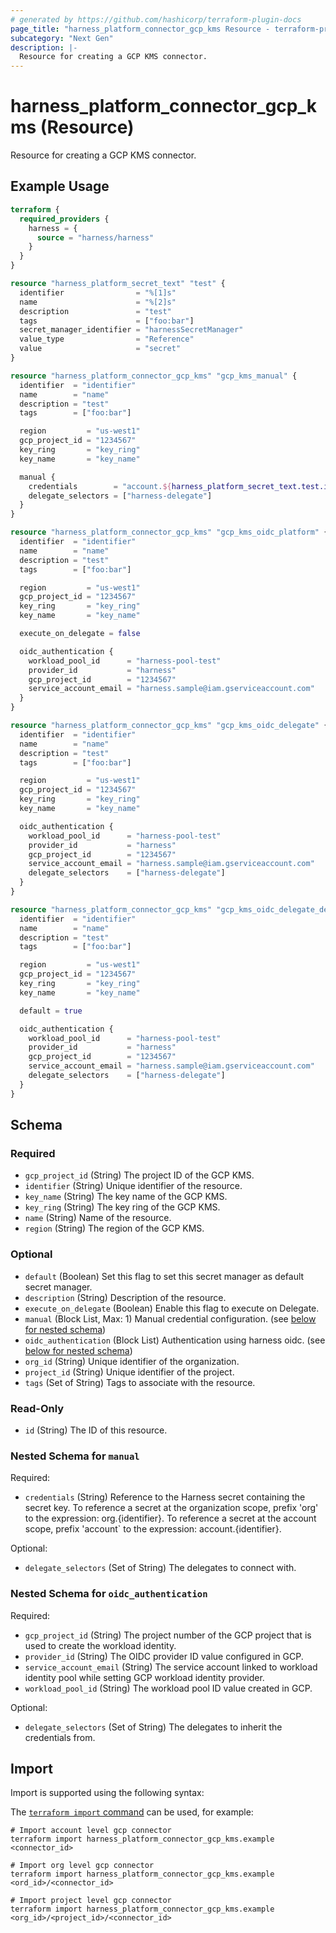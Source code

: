```yaml
---
# generated by https://github.com/hashicorp/terraform-plugin-docs
page_title: "harness_platform_connector_gcp_kms Resource - terraform-provider-harness"
subcategory: "Next Gen"
description: |-
  Resource for creating a GCP KMS connector.
---
```


# harness_platform_connector_gcp_kms (Resource)

Resource for creating a GCP KMS connector.

## Example Usage

```terraform
terraform {
  required_providers {
    harness = {
      source = "harness/harness"
    }
  }
}

resource "harness_platform_secret_text" "test" {
  identifier                = "%[1]s"
  name                      = "%[2]s"
  description               = "test"
  tags                      = ["foo:bar"]
  secret_manager_identifier = "harnessSecretManager"
  value_type                = "Reference"
  value                     = "secret"
}

resource "harness_platform_connector_gcp_kms" "gcp_kms_manual" {
  identifier  = "identifier"
  name        = "name"
  description = "test"
  tags        = ["foo:bar"]

  region         = "us-west1"
  gcp_project_id = "1234567"
  key_ring       = "key_ring"
  key_name       = "key_name"

  manual {
    credentials        = "account.${harness_platform_secret_text.test.id}"
    delegate_selectors = ["harness-delegate"]
  }
}

resource "harness_platform_connector_gcp_kms" "gcp_kms_oidc_platform" {
  identifier  = "identifier"
  name        = "name"
  description = "test"
  tags        = ["foo:bar"]

  region         = "us-west1"
  gcp_project_id = "1234567"
  key_ring       = "key_ring"
  key_name       = "key_name"

  execute_on_delegate = false

  oidc_authentication {
    workload_pool_id      = "harness-pool-test"
    provider_id           = "harness"
    gcp_project_id        = "1234567"
    service_account_email = "harness.sample@iam.gserviceaccount.com"
  }
}

resource "harness_platform_connector_gcp_kms" "gcp_kms_oidc_delegate" {
  identifier  = "identifier"
  name        = "name"
  description = "test"
  tags        = ["foo:bar"]

  region         = "us-west1"
  gcp_project_id = "1234567"
  key_ring       = "key_ring"
  key_name       = "key_name"

  oidc_authentication {
    workload_pool_id      = "harness-pool-test"
    provider_id           = "harness"
    gcp_project_id        = "1234567"
    service_account_email = "harness.sample@iam.gserviceaccount.com"
    delegate_selectors    = ["harness-delegate"]
  }
}

resource "harness_platform_connector_gcp_kms" "gcp_kms_oidc_delegate_default" {
  identifier  = "identifier"
  name        = "name"
  description = "test"
  tags        = ["foo:bar"]

  region         = "us-west1"
  gcp_project_id = "1234567"
  key_ring       = "key_ring"
  key_name       = "key_name"

  default = true

  oidc_authentication {
    workload_pool_id      = "harness-pool-test"
    provider_id           = "harness"
    gcp_project_id        = "1234567"
    service_account_email = "harness.sample@iam.gserviceaccount.com"
    delegate_selectors    = ["harness-delegate"]
  }
}
```

<!-- schema generated by tfplugindocs -->
## Schema

### Required

- `gcp_project_id` (String) The project ID of the GCP KMS.
- `identifier` (String) Unique identifier of the resource.
- `key_name` (String) The key name of the GCP KMS.
- `key_ring` (String) The key ring of the GCP KMS.
- `name` (String) Name of the resource.
- `region` (String) The region of the GCP KMS.

### Optional

- `default` (Boolean) Set this flag to set this secret manager as default secret manager.
- `description` (String) Description of the resource.
- `execute_on_delegate` (Boolean) Enable this flag to execute on Delegate.
- `manual` (Block List, Max: 1) Manual credential configuration. (see [below for nested schema](#nestedblock--manual))
- `oidc_authentication` (Block List) Authentication using harness oidc. (see [below for nested schema](#nestedblock--oidc_authentication))
- `org_id` (String) Unique identifier of the organization.
- `project_id` (String) Unique identifier of the project.
- `tags` (Set of String) Tags to associate with the resource.

### Read-Only

- `id` (String) The ID of this resource.

<a id="nestedblock--manual"></a>
### Nested Schema for `manual`

Required:

- `credentials` (String) Reference to the Harness secret containing the secret key. To reference a secret at the organization scope, prefix 'org' to the expression: org.{identifier}. To reference a secret at the account scope, prefix 'account` to the expression: account.{identifier}.

Optional:

- `delegate_selectors` (Set of String) The delegates to connect with.


<a id="nestedblock--oidc_authentication"></a>
### Nested Schema for `oidc_authentication`

Required:

- `gcp_project_id` (String) The project number of the GCP project that is used to create the workload identity.
- `provider_id` (String) The OIDC provider ID value configured in GCP.
- `service_account_email` (String) The service account linked to workload identity pool while setting GCP workload identity provider.
- `workload_pool_id` (String) The workload pool ID value created in GCP.

Optional:

- `delegate_selectors` (Set of String) The delegates to inherit the credentials from.

## Import

Import is supported using the following syntax:

The [`terraform import` command](https://developer.hashicorp.com/terraform/cli/commands/import) can be used, for example:

```shell
# Import account level gcp connector 
terraform import harness_platform_connector_gcp_kms.example <connector_id>

# Import org level gcp connector 
terraform import harness_platform_connector_gcp_kms.example <ord_id>/<connector_id>

# Import project level gcp connector 
terraform import harness_platform_connector_gcp_kms.example <org_id>/<project_id>/<connector_id>
```
